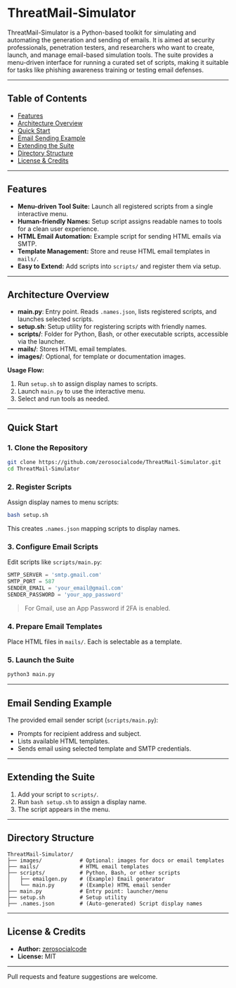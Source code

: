 # ThreatMail-Simulator

ThreatMail-Simulator is a Python-based toolkit for simulating and automating the generation and sending of emails. It is aimed at security professionals, penetration testers, and researchers who want to create, launch, and manage email-based simulation tools. The suite provides a menu-driven interface for running a curated set of scripts, making it suitable for tasks like phishing awareness training or testing email defenses.

---

## Table of Contents

- [Features](#features)
- [Architecture Overview](#architecture-overview)
- [Quick Start](#quick-start)
- [Email Sending Example](#email-sending-example)
- [Extending the Suite](#extending-the-suite)
- [Directory Structure](#directory-structure)
- [License & Credits](#license--credits)

---

## Features

- **Menu-driven Tool Suite:** Launch all registered scripts from a single interactive menu.
- **Human-friendly Names:** Setup script assigns readable names to tools for a clean user experience.
- **HTML Email Automation:** Example script for sending HTML emails via SMTP.
- **Template Management:** Store and reuse HTML email templates in `mails/`.
- **Easy to Extend:** Add scripts into `scripts/` and register them via setup.

---

## Architecture Overview

- **main.py**: Entry point. Reads `.names.json`, lists registered scripts, and launches selected scripts.
- **setup.sh**: Setup utility for registering scripts with friendly names.
- **scripts/**: Folder for Python, Bash, or other executable scripts, accessible via the launcher.
- **mails/**: Stores HTML email templates.
- **images/**: Optional, for template or documentation images.

**Usage Flow:**
1. Run `setup.sh` to assign display names to scripts.
2. Launch `main.py` to use the interactive menu.
3. Select and run tools as needed.

---

## Quick Start

### 1. Clone the Repository

```bash
git clone https://github.com/zerosocialcode/ThreatMail-Simulator.git
cd ThreatMail-Simulator
```

### 2. Register Scripts

Assign display names to menu scripts:

```bash
bash setup.sh
```

This creates `.names.json` mapping scripts to display names.

### 3. Configure Email Scripts

Edit scripts like `scripts/main.py`:

```python
SMTP_SERVER = 'smtp.gmail.com'
SMTP_PORT = 587
SENDER_EMAIL = 'your_email@gmail.com'
SENDER_PASSWORD = 'your_app_password'
```
> For Gmail, use an App Password if 2FA is enabled.

### 4. Prepare Email Templates

Place HTML files in `mails/`. Each is selectable as a template.

### 5. Launch the Suite

```bash
python3 main.py
```

---

## Email Sending Example

The provided email sender script (`scripts/main.py`):

- Prompts for recipient address and subject.
- Lists available HTML templates.
- Sends email using selected template and SMTP credentials.

---

## Extending the Suite

1. Add your script to `scripts/`.
2. Run `bash setup.sh` to assign a display name.
3. The script appears in the menu.

---

## Directory Structure

```
ThreatMail-Simulator/
├── images/            # Optional: images for docs or email templates
├── mails/             # HTML email templates
├── scripts/           # Python, Bash, or other scripts
│   ├── emailgen.py    # (Example) Email generator
│   └── main.py        # (Example) HTML email sender
├── main.py            # Entry point: launcher/menu
├── setup.sh           # Setup utility
├── .names.json        # (Auto-generated) Script display names
```

---

## License & Credits

- **Author:** [zerosocialcode](https://github.com/zerosocialcode)
- **License:** MIT

---

Pull requests and feature suggestions are welcome.
